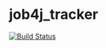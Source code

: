 # job4j_tracker
[![Build Status](https://travis-ci.org/RuslanFajziev/job4j_tracker.svg?branch=master)](https://travis-ci.org/RuslanFajziev/job4j_tracker)